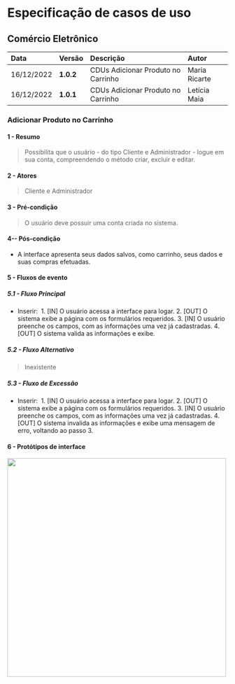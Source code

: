 # Especificação de casos de uso 

## Comércio Eletrônico

|  Data  | Versão | Descrição | Autor |
|:-------|:-------|:----------|:------|
| 16/12/2022 | **1.0.2** | CDUs Adicionar Produto no Carrinho | Maria Ricarte |
| 16/12/2022 | **1.0.1** | CDUs Adicionar Produto no Carrinho | Letícia Maia |

###  Adicionar Produto no Carrinho
#### 1 - Resumo
> Possibilita que o usuário - do tipo Cliente e Administrador - logue em sua conta, compreendendo o método criar, excluir e editar.

#### 2 - Atores
>  Cliente e Administrador

#### 3 - Pré-condição
> O usuário deve possuir uma conta criada no sistema.

#### 4-- Pós-condição
<ul>
  <li>A interface apresenta seus dados salvos, como carrinho, seus dados e suas compras efetuadas.</li>
</ul>

#### 5 - Fluxos de evento

##### 5.1 - Fluxo Principal

<ul>
  <li>
    Inserir:&nbsp;
    1. [IN] O usuário acessa a interface para logar.
    2. [OUT] O sistema exibe a página com os formulários requeridos.
    3. [IN] O usuário preenche os campos, com as informações uma vez já cadastradas.
    4. [OUT] O sistema valida as informações e exibe.
  </li>
</ul> 

##### 5.2 - Fluxo Alternativo

> Inexistente
> 
##### 5.3 - Fluxo de Excessão
<ul>
  <li>
    Inserir:&nbsp;
    1. [IN] O usuário acessa a interface para logar.
    2. [OUT] O sistema exibe a página com os formulários requeridos.
    3. [IN] O usuário preenche os campos, com as informações uma vez já cadastradas.
    4. [OUT] O sistema invalida as informações e exibe uma mensagem de erro, voltando ao passo 3.
  </li>
</ul> 

#### 6 - Protótipos de interface

<img src="https://github.com/PI-InfoWeb-CNAT/Malfatti/blob/main/docs/Fotos%20do%20cdus/Login.png" width=500><br>

